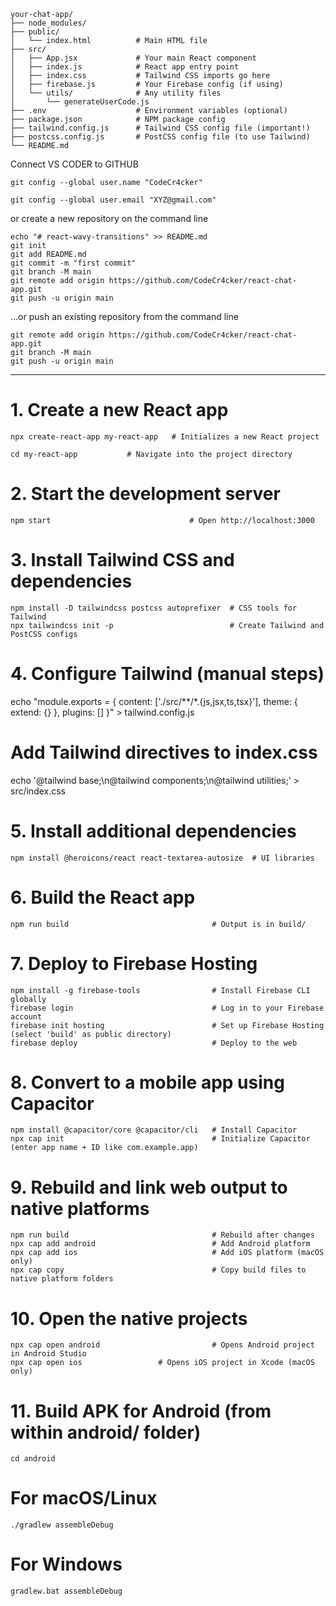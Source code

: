 ```
your-chat-app/
├── node_modules/
├── public/
│   └── index.html          # Main HTML file
├── src/
│   ├── App.jsx             # Your main React component
│   ├── index.js            # React app entry point
│   ├── index.css           # Tailwind CSS imports go here
│   ├── firebase.js         # Your Firebase config (if using)
│   └── utils/              # Any utility files
│       └── generateUserCode.js
├── .env                    # Environment variables (optional)
├── package.json            # NPM package config
├── tailwind.config.js      # Tailwind CSS config file (important!)
├── postcss.config.js       # PostCSS config file (to use Tailwind)
└── README.md

```
Connect VS CODER to GITHUB
```
git config --global user.name "CodeCr4cker"
```
```
git config --global user.email "XYZ@gmail.com"
```
or create a new repository on the command line
```
echo "# react-wavy-transitions" >> README.md
git init
git add README.md
git commit -m "first commit"
git branch -M main
git remote add origin https://github.com/CodeCr4cker/react-chat-app.git
git push -u origin main
```

…or push an existing repository from the command line
```
git remote add origin https://github.com/CodeCr4cker/react-chat-app.git
git branch -M main
git push -u origin main
```
<Hr>



# 1. Create a new React app

```
npx create-react-app my-react-app   # Initializes a new React project 
     
cd my-react-app           # Navigate into the project directory
 ```


# 2. Start the development server

```
npm start                               # Open http://localhost:3000
```
# 3. Install Tailwind CSS and dependencies
```
npm install -D tailwindcss postcss autoprefixer  # CSS tools for Tailwind
npx tailwindcss init -p                          # Create Tailwind and PostCSS configs
```
# 4. Configure Tailwind (manual steps)
echo "module.exports = { content: ['./src/**/*.{js,jsx,ts,tsx}'], theme: { extend: {} }, plugins: [] }" > tailwind.config.js

# Add Tailwind directives to index.css
echo '@tailwind base;\n@tailwind components;\n@tailwind utilities;' > src/index.css

# 5. Install additional dependencies
```
npm install @heroicons/react react-textarea-autosize  # UI libraries
```
# 6. Build the React app
```
npm run build                                # Output is in build/
```
# 7. Deploy to Firebase Hosting
```
npm install -g firebase-tools                # Install Firebase CLI globally
firebase login                               # Log in to your Firebase account
firebase init hosting                        # Set up Firebase Hosting (select 'build' as public directory)
firebase deploy                              # Deploy to the web
```
# 8. Convert to a mobile app using Capacitor
```
npm install @capacitor/core @capacitor/cli   # Install Capacitor
npx cap init                                 # Initialize Capacitor (enter app name + ID like com.example.app)
```
# 9. Rebuild and link web output to native platforms
```
npm run build                                # Rebuild after changes
npx cap add android                          # Add Android platform
npx cap add ios                              # Add iOS platform (macOS only)
npx cap copy                                 # Copy build files to native platform folders
```
# 10. Open the native projects
```
npx cap open android                         # Opens Android project in Android Studio
npx cap open ios                 # Opens iOS project in Xcode (macOS only)
```
# 11. Build APK for Android (from within android/ folder)
```
cd android
```
# For macOS/Linux
```
./gradlew assembleDebug
```

# For Windows
```
gradlew.bat assembleDebug
```
